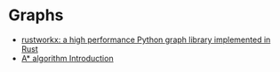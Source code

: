 # Graphs

- [rustworkx: a high performance Python graph library implemented in Rust](https://github.com/Qiskit/rustworkx)
- [A* algorithm Introduction](https://www.redblobgames.com/pathfinding/a-star/introduction.html)

